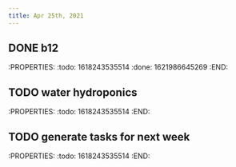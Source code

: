 ```yaml
---
title: Apr 25th, 2021
---
```


## DONE b12
:PROPERTIES:
:todo: 1618243535514
:done: 1621986645269
:END:
## TODO water hydroponics
:PROPERTIES:
:todo: 1618243535514
:END:
## TODO generate tasks for next week
:PROPERTIES:
:todo: 1618243535514
:END: